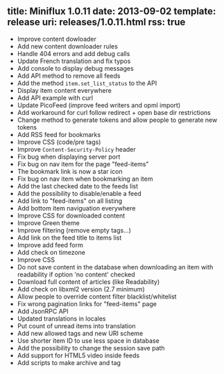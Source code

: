 title: Miniflux 1.0.11
date: 2013-09-02
template: release
uri: releases/1.0.11.html
rss: true
---

* Improve content dowloader
* Add new content downloader rules
* Handle 404 errors and add debug calls
* Update French translation and fix typos
* Add console to display debug messages
* Add API method to remove all feeds
* Add the method `item.set_list_status` to the API
* Display item content everywhere
* Add API example with curl
* Update PicoFeed (improve feed writers and opml import)
* Add workaround for curl follow redirect + open base dir restrictions
* Change method to generate tokens and allow people to generate new tokens
* Add RSS feed for bookmarks
* Improve CSS (code/pre tags)
* Improve `Content-Security-Policy` header
* Fix bug when displaying server port
* Fix bug on nav item for the page "feed-items"
* The bookmark link is now a star icon
* Fix bug on nav item when bookmarking an item
* Add the last checked date to the feeds list
* Add the possibility to disable/enable a feed
* Add link to "feed-items" on all listing
* Add bottom item naviguation everywhere
* Improve CSS for downloaded content
* Improve Green theme
* Improve filtering (remove empty tags...)
* Add link on the feed title to items list
* Improve add feed form
* Add check on timezone
* Improve CSS
* Do not save content in the database when downloading an item with readability if option 'no content' checked
* Download full content of articles (like Readability)
* Add check on libxml2 version (2.7 minimum)
* Allow people to override content filter blacklist/whitelist
* Fix wrong pagination links for "feed-items" page
* Add JsonRPC API
* Updated translations in locales
* Put count of unread items into translation
* Add new allowed tags and new URI scheme
* Use shorter item ID to use less space in database
* Add the possibility to change the session save path
* Add support for HTML5 video inside feeds
* Add scripts to make archive and tag
